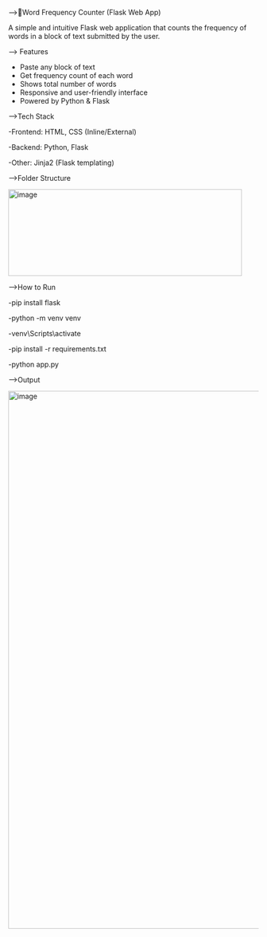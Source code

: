 -->🔡Word Frequency Counter (Flask Web App)

A simple and intuitive Flask web application that counts the frequency of words in a block of text submitted by the user.

--> Features

- Paste any block of text
- Get frequency count of each word
- Shows total number of words
- Responsive and user-friendly interface
- Powered by Python & Flask

-->Tech Stack

-Frontend: HTML, CSS (Inline/External)

-Backend: Python, Flask

-Other: Jinja2 (Flask templating)

-->Folder Structure

<img width="470" height="174" alt="image" src="https://github.com/user-attachments/assets/aa1df587-c3eb-4a52-af8e-e83bf356a307" />

-->How to Run

-pip install flask

-python -m venv venv

-venv\Scripts\activate

-pip install -r requirements.txt

-python app.py

-->Output 

<img width="1920" height="1080" alt="image" src="https://github.com/user-attachments/assets/a0963672-9726-4853-9da3-5844fe36fe44" />

